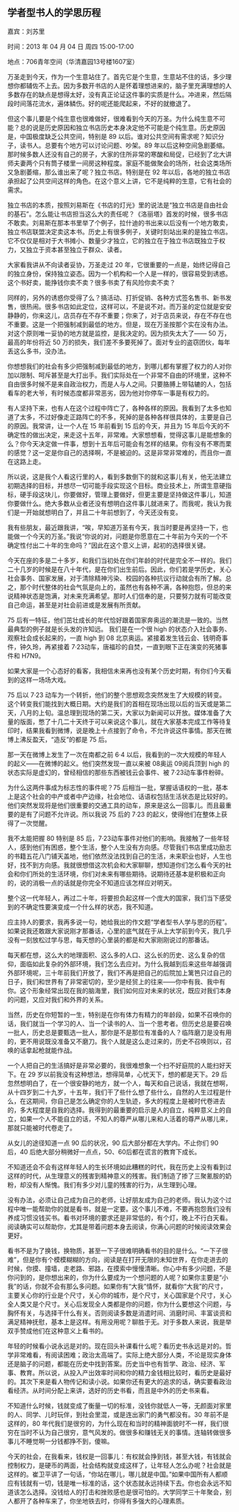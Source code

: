 ## 学者型书人的学思历程

嘉宾：刘苏里

时间：2013 年 04 月 04 日 周四 15:00-17:00

地点：706青年空间（华清嘉园13号楼1607室）

万圣走到今天，作为一个生意站住了。首先它是个生意，生意站不住的话，多少理想你都辅佐不上去。因为多数开书店的人是怀着理想进来的，脑子里充满理想的人多数存在的缺点是想得太好，没有真正论证这件事的实质是什么。冲进来，然后隔段时间落花流水，遍体鳞伤。好的呢还能爬起来，不好的就撤退了。

但这个事儿要是个纯生意也很难做好，很难看到今天的万圣。为什么纯生意不可能？总的说是历史原因和独立书店历史本身决定他不可能是个纯生意。历史原因是，中国极度缺乏公共空间，特别是 89 以后。谁对公共空间有需求呢？知识分子，读书人。总要有个地方可以讨论问题、吵架。89 年以后这种空间急剧萎缩。那时候多数人还没有自己的房子，大家的住所非常的寒酸和局促，已经到了北大讲师夫妻两个只有筒子楼里一间房这种程度。家庭不能做聚会的场所，社会这类场所又急剧萎缩，那么谁出来了呢？独立书店。特别是在 92 年以后，各地的独立书店承担起了公共空间这样的角色。在这个意义上讲，它不是纯粹的生意，它有社会的需求。

独立书店的本质，按照刘易斯在《书店的灯光》里的说法是“独立书店是自由社会的基石”。怎么能让书店担当这么大的责任呢？《洛丽塔》首发的时候，很多书店不敢卖。刘易斯在那本书里举了个例子，拉什迪的书出来以后没有一个地方敢卖，独立书店联盟决定卖这本书。历史上有很多例子，关键时刻站出来的是独立书店。它不仅仅是相对于大书摊小、数量少才独立，它的独立在于独立书店既独立于权力，又独立于资本甚至独立于群众、读者。

大家看我讲从不向读者妥协，万圣走过 20 年，它很重要的一点是，始终记得自己的独立身份，保持独立姿态。因为一个机构和一个人是一样的，很容易受到诱惑。这个书好卖，能挣钱你卖不卖？很多书卖了有风险你卖不卖？

同样的，另外的诱惑你受得了么？搞活动、打折促销、各种方式签名售书、新书发售，很热闹。很多书店如此定位，这样可以，不是说不对。而万圣的定位就是安安静静的，你来这儿，店员存在不存不重要；你来了，对于店员来说，存在不存在也不重要。这是一个把强制减到最低的地方。但是，现在万圣按那个实在没有办法。对这个原则唯一妥协的地方就是监控，是我决定的。因为损失太大了—— 50 万，最高的年份将近 50 万的损失，我们差不多要死掉了。面对专业的盗窃团伙，每年丢这么多书，没办法。

你想想我们的社会有多少把强制减到最低的地方，到哪儿都有掌握了权力的人对你加以限制、呵斥甚至是大打出手。我们实际处在一个非常不自由的环境里，这种不自由很多时候不是来自政治权力，而是人与人之间。只要胳膊上带轱辘的人，包括看车的老大爷，有时候态度都非常恶劣，因为他对你停车一事是有权力的。

有人坚持下来，也有人在这个过程中阵亡了，各种各样的原因。我看到了太多也知道了太多，不过好像走正路阵亡的不多，死掉的是各种各样很具体的，主要是自己的原因。我常讲，让一个人在 15 年前看到 15 后的今天，并且为 15 年后今天的不确定性的做出决定，来走这十五年，非常难。大家想想看，觉得这事儿是能想象的么？你今天决定做一件事，想到十五年后可能会有怎样的结果。你有没有不寒而栗的感觉？这一定是你自己的选择啊，不是被迫的。这是非常非常难的，而且你一直在这路上走。

所以说，这是我个人看这行里的人，看到多数倒下的就和这事儿有关，他无法建立初期选择的目标，并想尽一切可能手段实现这个目标。商业技术上，所谓生意硬指标，硬手段这块儿，你要做好，管理上要做好，但更主要是坚持做这件事儿，知道你要做什么。绝大多数从业者还没有想明白这件事儿就进来了。而我呢，我认为我们是一开始就想明白了，并且二十年前想到了，今天还没有变。

我有些朋友，最近跟我讲，“唉，早知道万圣有今天，我当时要是再坚持一下，也能做一个今天的万圣。”我说“你说的对，问题是你愿意在二十年前为今天的一个不确定性付出二十年的生命吗？”因此在这个意义上讲，起初的选择很关键。

今天在座的多是二十多岁，和我们当初处在你们年龄的时代是完全不一样的。我们二十几岁的时候是在八十年代，是在你们出生前后。因此，你们若是学历史，关心社会事务、国家发展，对于清除精神污染、校园的各种抗议行动就会有所了解。总之，那个时代整体的社会气氛是向上的，虽然也有各种不满，各种抱怨，但总的来说精神状态是饱满，对未来充满希望。那时人们信奉的是，只要努力就有可能改变自己命运，甚至是对社会前进或是发展有所贡献。

75 后有一特征，他们茁壮成长的年代恰好跟着国家奔奥运的潮流是一致的。当然最典型的例子就是长头发的许知远。 我们是在一个很 high 的状态介入社会事务、观察社会成长起来的，一直 high 到 08 北京奥运。紧接着发生钱云会、钱明奇事件，钟久玲，再紧接着 7·23动车，唐福珍的自焚，一直到眼下正在演变的死猪事件和 H7N9。

如果大家是一个心态好的看客，我相信未来再也没有某个历史时期，有你们今天看到的这样一场场大戏。

75 后以 7·23 动车为一个转折，他们的整个思想观念突然发生了大规模的转变。这个转变我们能找到大概日期。大约是我们的首相在现场出现以后的当天或是第二天，八月的上旬。温总理到现场的第二天，大家以为新闻可以开放。媒体准备了大量的版面，憋了十几二十天终于可以来说这个事儿，就在大家基本完成工作等待复印时，结果我看到微博，说是晚上十点接到了命令，不允许说这件事情。那天在微博上沸反盈天，“造反”的都是 75 后。

那一天在微博上发生了一次在南都之前 6·4 以后，我看到的一次大规模的年轻人的起义——在微博的起义。他们突然发现一直以来被 08奥运 09阅兵顶到 high 的状态实际是虚幻的，曾经相信的那些东西被钱云会事件、被 7·23动车事件粉碎。 

为什么这两件事成为标志性的事件呢？75 后相当一批，掌握话语权的一批，基本上是这个社会的中产或者中产边缘，社会地位、话语权包括生活状态是比较好的。他们突然发现将是他们很重要的交通工具的动车，原来是这么一回事儿。而且最重要的是有了问题不允许说。所以我说 75 后的 7·23 的起义，使得他们在整体上获得了一次觉醒。

我不太能把握 80 特别是 85 后，7·23动车事件对他们的影响。我接触了一些年轻人，感到他们有困惑，整个生活，整个人生没有方向感。尽管我们书店里成功励志的书籍五花八门铺天盖地，他们依然没法找到自己的生活，未来职业也好，人生也好，找不到方向感。我就很想借这次机会和大家聊聊，想知道你们怎么看今天的社会和你们所处的生活环境，你们对未来有哪些期待。说期待还基本是积极和正向的，说的消极一点的话就是你完全不知道应该怎样应对明天。

整个这一代年轻人，再过二十年，将要担负起这样一个庞大的国家，我们当下感受到的不确定性要演变成一个什么样的状态，我不知道。

应主持人的要求，我再多说一句，她给我出的作文题“学者型书人学与思的历程”。如果说我还敢跟大家说刚才那番话，心里的底气就在于从上大学前到今天，我几乎没有一刻放松过学与思，每天想的心里装的都是和大家刚刚说过的那番话。

每天都在想，这么大的地理面积、这么多的人口、这么长的历史、这么复杂的信仰，面临如此复杂的外部环境，我们怎么去应对。为什么我越到后来这些年越强调外部环境呢，三十年前我们开放了，我们不再是把自己的后院加上篱笆只过自己的日子，我们和世界有了非常密切的，至少是经贸上的往来——你中有我、我中有你。这个形象经常出现在我的脑海里，我们如何应对未来的状况，既应对我们本身的问题，又应对我们和外界的关系。

当然，历史在你短暂的一生，特别是在你有体力有精力的年龄段，如果不召唤你的话，我们就当一个学习的人、当一个读书的人、当一个思考者。但历史总是要召唤一批人，历史总是要甄选一批人，那你是不是那位有准备的人？临阵磨刀是没有用的，更不用说既没准备又不磨刀。我个人就是这么走过来的，历史不召唤则以，召唤的话拿起枪就能作战。

一个人把自己的生活搞好是非常必要的，我很难想象一个扫不好庭院的人能扫好天下。在 29 岁以前我没有这种想法，想得简单，心忧天下，想的都是天下。29 后忽然想明白了，在一个很安静的地方，就一个人，每天和自己说话，我就在想啊，从十四岁到二十九岁，十五年，我们干了些什么想了些什么，自然的人生过程是什么，在这期间，你自己是怎么确定你的人生轨迹，多大的程度上是被时代卷进去的，多大程度是自我的选择。我得到的最重要的启示是人的自立，纯粹意义上的自立，如果一个人不能自立的话，不知人的尊严从哪儿来和人活着的尊严从哪儿来，那就只能被时代卷走了。

从女儿的途径知道一点 90 后的状况，90 后大部分都在大学内。不止你们 90 后，40 后绝大部分稍微好一点点，50、60后都在谎言的教育下成长。

不知道还会不会有这样年轻人的生长环境如此糟糕的时代，我在历史上没有看到过这样的时代，从生理意义的残害到精神意义的残害。我们制造了掺了三聚氰胺的奶粉，却没有人惭愧。我们有多少对儿童的残害的行为，从生理到心理。

没有办法，必须让自己成为自己的老师，让好朋友成为自己的老师。我认为这个过程中唯一能帮助你的就是看书，就是一定要。这个事儿不难，不要再抱怨我们没有养成习惯没钱买书。看书对环境的要求还是非常低的，有个灯，晚上不行白天看。阅读确实可以帮助你，尤其是带着问题本身去阅读，你满心问题的时候阅读效果会更好。

看书不是为了换钱，换物质，甚至一下子很难明确看书的目的是什么。“一下子很难”，但是你有个模模糊糊的方向，阅读是在打开无限的未知世界，在你走进去的时候，你摸、撞墙，走老路、邪路，在摸索中慢慢清晰。你心中有多少问题，不是你问到的，是你想出来的，你为什么要成为一个想问题的人呢？如果你主要是“小我”的话，你就不会有那么多问题。如果你有“大我”情怀，就看你“大我”的尺寸，主要关心你的行业是个尺寸，关心你的城市，是个尺寸，关心国家是个尺寸，关心全人类又是个尺寸。关心后发现全人类都是你的问题，你为什么要想这个问题，与胸怀有关，与选择干什么有关。否则阅读多数是消遣时间、消磨时间、丰富谈资和满足精神抚慰，基本上是这样。有用没用呢？聊胜于无。对于多数人来说，我是举双手赞成他们在这种意义上看书的。

年轻的时候看小说永远是对的。现在回头补课看什么呢？看历史书永远是对的。哲学非常难看，有阅读困难；政治太高端了。实际上绝大部分人类，不论是现实身体还是脑子的问题，都能在历史中找到答案。历史当中也有哲学、政治、经济、军事、教育。所以说，从投入产出效率时间和你的精力金钱相比较时，看历史是最好的。其次下来是看人物传记和读小说。如果你还有更大的追求的话，确实要看政治看经济。从时间分配上来讲，选好的历史书看，而且是中外的历史书来看。

不知道什么时候，钱就变成了衡量一切的标准，没钱你就低人一等，无颜面对家里的人、同学、儿时玩伴，到社会里混，或是连出家门的勇气都没有。30 年前不是这样的，80 年代我们是很穷的，为什么现在和当时的精神面貌时不一样，我们很穷在当时不认为自己很穷，意气风发的。做很多和赚钱无关的事情。连轴转做很多事儿不睡觉啊一分钱都挣不到，傻嘛。

今天的社会，在我看来，钱权是一回事儿：有权就会挣到钱，甚至大钱，有钱就会控制权力，是硬币的两面，社会结构就变成这样了，让年轻人怎么办呢？社会就是这样的。崔卫平讲了一句话，“你站在哪儿，哪儿就是中国。”如果中国所有人都顺应有钱就有一切，钱是唯一标准的话，这个状态就永远持续下去。你也会永远不知道该怎么选择。没钱给人的打击和挫败感也是很可怕的。大学同学三十年聚会，别人都开了各种车来了，你坐地铁去时，你得有多强大的心理素质。
